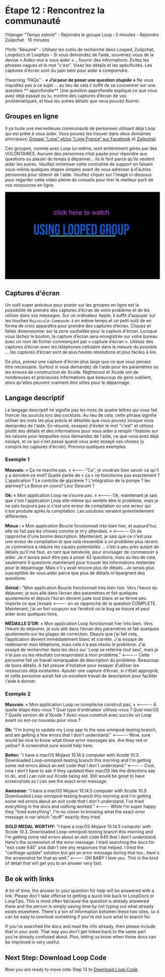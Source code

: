 # Étape 12 : Rencontrez la communauté

!!!danger "Temps estimé"
    - Rejoindre le groupe Loop : 5 minutes
    - Rejoindre Zulipchat : 10 minutes

!!!info "Résumé"
    - Utilisez les outils de recherche dans Looped, Zulipchat, Loopdocs et Looptips
    - Si vous demandez de l’aide, souvenez-vous de la devise « Aidez-moi à vous aider »... fournir des informations. Évitez les phrases vagues et le mot "c'est". Visez les détails et les spécificités. Les captures d'écran sont du pain béni pour aider à comprendre.

!!!warning "FAQs"
    - **« J’ai peur de poser une question stupide »** Ne vous inquiétez pas à ce sujet ... au lieu de cela il suffit de se concentrer sur une question ** approfondie**. Une question approfondie explique ce que vous avez déjà essayé ou lu, montre des captures d’écran de vos problématiques, et tous les autres détails que vous pouvez fournir.

## Groupes en ligne

Il ya toute une merveilleuse communauté de personnes utilisant déjà Loop qui est prête à vous aider. Vous pouvez les trouver dans deux domaines principaux; [Groupe "Loop" et/ou "Loop France" sur Facebook](https://www.facebook.com/groups/TheLoopedGroup/?fref=nf) et [Zulipchat](https://loop.zulipchat.com).

Ces groupes, comme avec Loop lui-même, sont entièrement gérés par des VOLONTAIRES. Aucune des personnes n’est payée pour répondre aux questions ou passer du temps à dépanner... ils le font parce qu’ils veulent aider les autres. Veuillez minimiser cette contrainte de support en faisant vous-même quelques étapes simples avant de vous adresser à d'autres personnes pour obtenir de l'aide. Veuillez cliquer sur l'image ci-dessous pour regarder cette vidéo pleine de conseils pour tirer le meilleur parti de vos ressources en ligne.

[![../img/looped-group.png](img/looped-group.png)](https://youtu.be/_vSN6C-Uo04)

## Captures d'écran

Un outil super précieux pour poster sur les groupes en ligne est la possibilité de prendre des captures d’écran de votre problème et de les utiliser dans vos messages. Sur un ordinateur Apple, il suffit d’appuyer sur les touches `Majuscule-Commande-4` en même temps et un petit outil de en forme de croix apparaîtra pour prendre des captures d’écran. Cliquez et faites dimensionner sur la zone souhaitée pour la capture d'écran. Lorsque vous lâchez le bouton, la capture d’écran sera enregistrée sur votre bureau avec un nom de fichier commençant par « capture d’écran ». Utilisez des captures d’écran avec les téléphones cellulaire dans la mesure du possible ... les captures d’écran sont de plus hautes résolutions et plus faciles à lire.

De plus, prenez une capture d'écran plus large que ce que vous pensez être nécessaire. Surtout si vous demandez de l'aide pour les paramètres ou les erreurs de construction de Xcode. Nightscout et Xcode ont de nombreuses et précieuses informations que beaucoup de gens oublient, alors qu'elles peuvent vraiment être utiles pour le dépannage.

## Langage descriptif

Le langage descriptif ne signifie pas les mots de quatre lettres qui vous fait froncer les sourcils lors des cocktails. Au lieu de cela, cette phrase signifie utiliser les mots les plus précis et détaillés que vous pouvez lorsque vous demandez de l'aide. En résumé, essayez d'éviter le mot "c'est" et utilisez plutôt des détails et des informations pour vous aider à remplir l'histoire sur les raisons pour lesquelles vous demandez de l'aide, ce que vous avez déjà essayé, et ce qui s'est passé quand vous avez essayé ces choses (y compris les captures d'écran). Prenons quelques exemples.

### Exemple 1

**Mauvais:** « Ça ne marche pas. » <----"Ca", je voudrais bien savoir ce qu'il y a dernière ce mot? Quelle partie de « ça » ne fonctionne pas exactement ? L'application ? Le contrôle de glycémie ? L'intégration de la pompe ? les alarmes? Le Bolus en cours? Leur Dexcom ?

**Ok:** « Mon application Loop ne s’ouvre pas. » <---- Ok, maintenant je sais que c'est l'application Loop elle-même qui semble être le problème, mais je ne sais toujours pas si c'est une erreur de compilation ou une erreur qui s'est produite après la compilation. Les solutions seraient potentiellement différentes.

**Mieux :** « Mon application Boucle fonctionnait très bien hier, et aujourd'hui, elle ne fait pas les choses comme je m'y attendais. » <----- On se rapproche d'une bonne description. Maintenant, je sais que ce n'est pas une erreur de compilation et que cela ressemble à un problème plus récent. Je commence à réduire les causes potentielles ... c’est à peu près autant de détails qu’il me faut, en tant que bénévole, pour envisager de commencer à aider. Je n'aurais peut-être pas à poser 42 questions, mais au lieu de cela, seulement 4 questions maintenant pour trouver les informations restantes pour le dépannage. Mais s'il y avait encore plus de détails...Je serais plus susceptible de vous aider parce que plus de détails m'épargnent des questions.

**Génial :** "Mon application Boucle fonctionnait très bien hier. Vers l’heure du déjeuner, je suis allé dans l’écran des paramètres et fait quelques ajustements et depuis l'écran devient juste tout blanc et se ferme peu importe ce que j’essaie <---- on se rapproche de la question COMPLETE. Maintenant, j’ai un fort soupçon sur l’endroit où le bug se trouve et peut aider avec quelques liens.

**MÉDAILLE D’OR:** « Mon application Loop fonctionnait hier très bien. Vers l’heure du déjeuner, je suis allé dans l’écran des paramètres et fait quelques ajustements sur les plages de correction. Depuis que j’ai fait cela, l’application devient immédiatement blanc et s’arrête. J'ai essayé de redémarrer mon téléphone, mais cela n'a pas résolu le problème. J'ai essayé de rechercher dans les docs sur 'Loop se referme tout seul', mais je n'ai pas vu les résultats correspondant à mon problème." <----- Cette personne fait un travail remarquable de description du problème. Beaucoup de bons détails. A fait preuve d’initiative pour essayer d’utiliser les ressources déjà existantes. Ajouter une capture d’écran, si c’était approprié, et cette personne aurait fait un excellent travail de description pour faciliter l'aide à donner.

### Exemple 2

**Mauvais:** « Mon application Loop ne compile/se construit pas. » <----- À quelle étape êtes-vous ? Quel type d'ordinateur utilisez-vous ? Quel macOS ? Quelle version de d'Xcode ? Avez-vous construit avec succès un Loop avant ou est-ce nouveau pour vous ?

**Ok:** "I'm trying to update my Loop app to the new omnipod-testing branch, and am getting a few errors that I don't understand." <----- Wow, sure would be nice to know what those error messages are. Are they red or yellow? A screenshot sure would help here.

**Better:** "I have a macOS Mojave 10.14.5 computer with Xcode 10.3. Downloaded Loop-omnipod-testing branch this morning and I'm getting some red errors about an exit code that I don't understand." <----- Cool, now I don't have to ask if they updated their macOS like the directions say to do, and I can rule out Xcode being old. Still would be great to have screenshots so I can see the exact error message.

**Awesome:** "I have a macOS Mojave 10.14.5 computer with Xcode 10.3. Downloaded Loop-omnipod-testing branch this morning and I'm getting some red errors about an exit code that I don't understand. I've tried everything in the docs and nothing worked." <---- While I'm super happy they "tried everything", I'm no closer to knowing what the exact error message is nor which "stuff" exactly they tried.

**GOLD MEDAL WORTHY:** "I have a macOS Mojave 10.14.5 computer with Xcode 10.3. Downloaded Loop-omnipod-testing branch this morning and I'm getting some red errors about an exit code 645 that I don't understand. Here's the screenshot of the error message. I tried searching the docs for "exit code 645" and didn't see any responses that helped. I tried the "carthage update" solution but got an error message during that too...here's the screenshot for that as well." <---- OH BABY I love you. This is the kind of detail that will get you to an answer very fast.

## Be ok with links

A lot of time, the answer to your question for help will be answered with a link. Please don't take offense to getting a quick link back to LoopDocs or LoopTips. This is most often because the question is already answered there and the person is simply saving time by not typing out what already exists elsewhere.  There's a ton of information between these two sites, so it can be easy to overlook something if you're not sure what to search for.

If you've searched the docs and read the info already, then please include that in your post. That way you don't get linked back to the same part you're already confused about. Plus, letting us know when these docs can be improved is very useful.

## Next Step: Download Loop Code

Now you are ready to move onto Step 13 to [Download Loop Code](step13.md).
